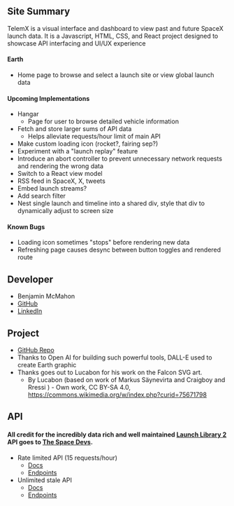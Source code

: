 ## Site Summary
TelemX is a visual interface and dashboard to view past and future SpaceX launch data. It is a Javascript, HTML, CSS, and React project designed to showcase API interfacing and UI/UX experience
#### Earth
  * Home page to browse and select a launch site or view global launch data
#### Upcoming Implementations
* Hangar
  * Page for user to browse detailed vehicle information
* Fetch and store larger sums of API data
  * Helps alleviate requests/hour limit of main API
* Make custom loading icon (rocket?, fairing sep?)
* Experiment with a "launch replay" feature
* Introduce an abort controller to prevent unnecessary network requests and rendering the wrong data
* Switch to a React view model
* RSS feed in SpaceX, X, tweets
* Embed launch streams?
* Add search filter
* Nest single launch and timeline into a shared div, style that div to dynamically adjust to screen size
#### Known Bugs
* Loading icon sometimes "stops" before rendering new data
* Refreshing page causes desync between button toggles and rendered route

## Developer
  * Benjamin McMahon
  * [GitHub](https://github.com/benjaminmcmahon3)
  * [LinkedIn](https://www.linkedin.com/in/benjaminmcmahon3/)

## Project 
  * [GitHub Repo](https://github.com/benjaminmcmahon3/TelemX)
  * Thanks to Open AI for building such powerful tools, DALL-E used to create Earth graphic
  * Thanks goes out to Lucabon for his work on the Falcon SVG art.
    * By Lucabon (based on work of Markus Säynevirta and Craigboy and Rressi ) - Own work, CC BY-SA 4.0, https://commons.wikimedia.org/w/index.php?curid=75671798

## API
#### All credit for the incredibly data rich and well maintained [Launch Library 2](https://thespacedevs.com/llapi) API goes to [The Space Devs](https://thespacedevs.com/).
  * Rate limited API (15 requests/hour)
    * [Docs](https://ll.thespacedevs.com/docs/)
    * [Endpoints](https://ll.thespacedevs.com/2.2.0/)
  * Unlimited stale API
    * [Docs](https://lldev.thespacedevs.com/docs/#/)
    * [Endpoints](https://lldev.thespacedevs.com/2.2.0/)
